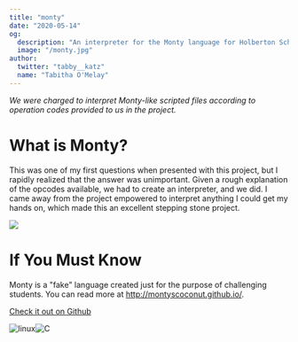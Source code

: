```yaml
---
title: "monty"
date: "2020-05-14"
og:
  description: "An interpreter for the Monty language for Holberton School."
  image: "/monty.jpg"
author:
  twitter: "tabby__katz"
  name: "Tabitha O'Melay"
---
```


_We were charged to interpret Monty-like scripted files according to operation codes provided to us in the project._


# What is Monty?
This was one of my first questions when presented with this project, but I
	rapidly realized that the answer was unimportant. Given a rough explanation
	of the opcodes available, we had to create an interpreter, and we did. I
	came away from the project empowered to interpret anything I could get my
	hands on, which made this an excellent stepping stone project.

![](/monty.jpg)

# If You Must Know
Monty is a "fake" language created just for the purpose of challenging
	students. You can read more at http://montyscoconut.github.io/.

<p> <a href="https://github.com/tabbykatz/monty" target="_blank">Check it out on Github</a></p>

<div class="blog-icon"><img class="blog-icon" src="/linux.svg" alt="linux"/><img class="blog-icon" src="/c.svg" alt="C"/>
</div>


